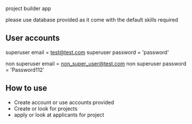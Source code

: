 
project builder app

please use database provided as it come with the default skills required

## User accounts
superuser email = test@test.com
superuser password = 'password'

non superuser email = non_super_user@test.com
non superuser password = 'Password112'


## How to use

* Create account or use accounts provided
* Create or look for projects
* apply or look at applicants for project





